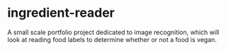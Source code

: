 # ingredient-reader
A small scale portfolio project dedicated to image recognition, which will look at reading food labels to determine whether or not a food is vegan.
